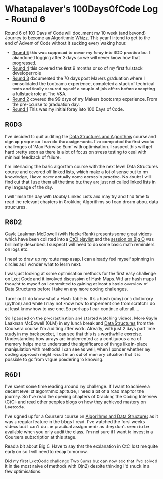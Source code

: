 Whatapalaver's 100DaysOfCode Log - Round 6
===

Round 6 of 100 Days of Code will document my 10 week (and beyond) Journey to become an Algorithmic Whizz. This year I intend to get to the end of Advent of Code without it sucking every waking hour.

- [Round 5](https://github.com/Whatapalaver/100_Days_of_Code/blob/master/r5-log.md) this was supposed to cover my foray into BDD practice but I abandoned logging after 3 days so we will never know how that progressed.
- [Round 4](https://github.com/Whatapalaver/100_Days_of_Code/blob/master/r4-log.md) this covered the first 9 months or so of my first fullstack developer role
- [Round 3](https://github.com/Whatapalaver/100_Days_of_Code/blob/master/r3-log.md) documented the 70 days post Makers graduation where I consolidated the bootcamp experience, completed a stack of technical tests and finally secured myself a couple of job offers before accepting a fullstack role at The V&A.
- [Round 2](https://github.com/Whatapalaver/100_Days_of_Code/blob/master/r2-log.md) covered the 99 days of my Makers bootcamp experience. From the pre-course to graduation day.
- [Round 1](https://github.com/Whatapalaver/100_Days_of_Code/blob/master/r2-log.md) This was my initial foray into 100 Days of Code.

R6D3
---

I've decided to quit auditing the [Data Structures and Algorithms](https://www.coursera.org/specializations/data-structures-algorithms) course and sign up proper so I can do the assignments. I've completed the first weeks challenges of 'Max Pairwise Sum' with optimisation. I suspect this will get hard pretty soon as there is a lot of focus on stress testing to deal with minimal feedback of failure.

I'm interlacing the basic algorithm course with the next level Data Structures course and covered off linked lists, which make a lot of sense but to my knowledge, I have never actually come across in practice. No doubt I will find out that I use them all the time but they are just not called linked lists in my language of the day.

I will finish the day with Doubly Linked Lists and may try and find time to read the relevant chapters in Grokking Algorithms so I can dream about data structures.


R6D2
---

Gayle Laakman McDowell (with HackerRank) presents some great videos which have been collated into a [CtCI playlist](https://www.youtube.com/playlist?list=PLX6IKgS15Ue02WDPRCmYKuZicQHit9kFt) and the [session on Big O](https://www.youtube.com/watch?v=v4cd1O4zkGw) was brilliantly described. I suspect I will need to do some basic math reminders on logs etc.

I need to draw up my route map asap. I can already feel myself spinning in circles as I wonder what to learn next. 

I was just looking at some optimisation methods for the first easy challenge on Leet Code and it involved discussion of Hash Maps. Wtf are hash maps I thought to myself as I committed to gaining at least a basic overview of Data Structures before I take on any more coding challenges.

Turns out I do know what a Hash Table is. It’s a hash (ruby) or a dictionary (python) and while I may not know how to implement one from scratch I do at least know how to use one. So perhaps I can continue after all….

So I paused on the procrastination and started watching videos. More Gayle Laakman McDowell (GLM) in my lunch break and [Data Structures](https://www.coursera.org/specializations/data-structures-algorithms) from the Coursera course I'm auditing after work. Already, with just 2 days part time study in my back pocket, I can see that this is a worthwhile exercise. Understanding how arrays are implemented as a contiguous area of memory helps me to understand the significance of things like in-place manipulation with methods! I can see as well, when I ponder whether my coding approach might result in an out of memory situation that it is possible to go from vague pondering to knowing. 


R6D1
---

I've spent some time reading around my challenge. If I want to achieve a decent level of algorithmic aptitude, I need a bit of a road map for the journey. So I've read the opening chapters of Cracking the Coding Interview (CtCI) and read other peoples blogs on how they achieved mastery on Leetcode.

I've signed up for a Coursera course on [Algorithms and Data Structures](https://www.coursera.org/specializations/data-structures-algorithms) as it was a regular feature in the blogs I read. I've watched the forst weeks videos but I can't do the practical assignments as they don't seem to be available when you only audit the class. I'm not sure if I want to invest in a Coursera subscription at this stage.

Read a bit about Big O. Have to say that the explanation in CtCI lost me quite early on so I will need to recap tomorrow.

Did my first LeetCode challenge Two Sums but can now see that I've solved it in the most naive of methods with O(n2) despite thinking I'd snuck in a few optimisations.
